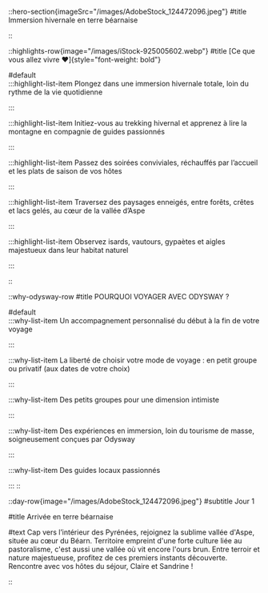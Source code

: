 ::hero-section{imageSrc="/images/AdobeStock_124472096.jpeg"}
#title
Immersion hivernale en terre béarnaise

::

::highlights-row{image="/images/iStock-925005602.webp"}
#title
[Ce que vous allez vivre ❤️️]{style="font-weight: bold"}

#default  
  :::highlight-list-item
  Plongez dans une immersion hivernale totale, loin du rythme de la vie quotidienne
  
  :::
  
  :::highlight-list-item
  Initiez-vous au trekking hivernal et apprenez à lire la montagne en compagnie de guides passionnés
  
  :::
  
  :::highlight-list-item
  Passez des soirées conviviales, réchauffés par l’accueil et les plats de saison de vos hôtes
  
  :::

  :::highlight-list-item
  Traversez des paysages enneigés, entre forêts, crêtes et lacs gelés, au cœur de la vallée d’Aspe
  
  :::

  :::highlight-list-item
  Observez isards, vautours, gypaètes et aigles majestueux dans leur habitat naturel
  
  :::

::

::why-odysway-row
#title
POURQUOI VOYAGER AVEC ODYSWAY ?
  
#default  
  :::why-list-item
  Un accompagnement personnalisé du début à la fin de votre voyage
  
  :::
  
  :::why-list-item
  La liberté de choisir votre mode de voyage : en petit groupe ou privatif (aux dates de votre choix)
  
  :::
  
  :::why-list-item
  Des petits groupes pour une dimension intimiste
  
  :::

  :::why-list-item
  Des expériences en immersion, loin du tourisme de masse, soigneusement conçues par Odysway
  
  :::

  :::why-list-item
  Des guides locaux passionnés
  
  :::
::

::day-row{image="/images/AdobeStock_124472096.jpeg"}
#subtitle
Jour 1

#title
Arrivée en terre béarnaise

#text
Cap vers l’intérieur des Pyrénées, rejoignez la sublime vallée d'Aspe, située au cœur du Béarn. Territoire empreint d'une forte culture liée au pastoralisme, c'est aussi une vallée où vit encore l'ours brun. Entre terroir et nature majestueuse, profitez de ces premiers instants découverte. Rencontre avec vos hôtes du séjour, Claire et Sandrine !

::